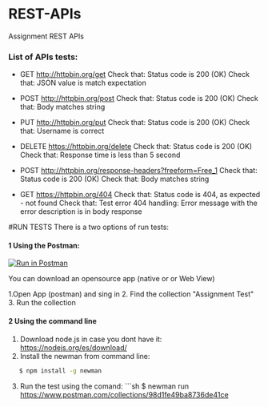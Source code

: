 # REST-APIs
Assignment REST APIs

### List of APIs tests:

* GET http://httpbin.org/get
Check that: Status code is 200 (OK)
Check that: JSON value is match expectation


* POST http://httpbin.org/post
Check that: Status code is 200 (OK)
Check that: Body matches string

* PUT http://httpbin.org/put
Check that: Status code is 200 (OK)
Check that: Username is correct

* DELETE https://httpbin.org/delete
Check that: Status code is 200 (OK)
Check that: Response time is less than 5 second

* POST http://httpbin.org/response-headers?freeform=Free_1
Check that: Status code is 200 (OK)
Check that: Body matches string

* GET https://httpbin.org/404
Check that: Status code is 404, as expected - not found
Check that: Test error 404 handling: Error message with the error description is in body response


#RUN TESTS
There is a two options of run tests:
#### 1 Using the Postman:

[![Run in Postman](https://run.pstmn.io/button.svg)](https://app.getpostman.com/run-collection/98d1fe49ba8736de41ce)

You can download an opensource app (native or or Web View)

  1.Open App (postman) and sing in
  2. Find the collection "Assignment Test"
  3. Run the collection
 

#### 2 Using the command line
  1. Download node.js in case you dont have it: 
  https://nodejs.org/es/download/
  2. Install the newman from command line:
  ```sh
     $ npm install -g newman
  ```
  3. Run the test using the comand: 
    ```sh
     $ newman run https://www.postman.com/collections/98d1fe49ba8736de41ce
  ```
